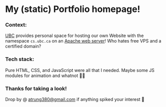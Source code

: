 # My (static) Portfolio homepage!

### Context:
[UBC](https://my.cs.ubc.ca/docs/setting-personal-website) provides personal space for hosting our own Website with the namespace `cs.ubc.ca` on an [Apache web server](https://httpd.apache.org/)! Who hates free VPS and a certified domain?


### Tech stack:
Pure HTML, CSS, and JavaScript were all that I needed. Maybe some JS modules for animation and whatnot 🤷‍♂️


### Thanks for taking a look!
Drop by @ atrung380@gmail.com if anything spiked your interest 👀
